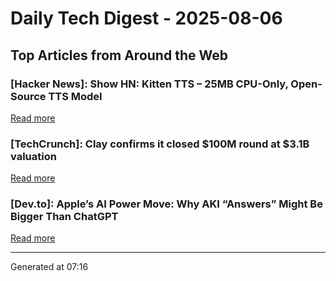 # Daily Tech Digest - 2025-08-06

## Top Articles from Around the Web

### [Hacker News]: Show HN: Kitten TTS – 25MB CPU-Only, Open-Source TTS Model
[Read more](https://github.com/KittenML/KittenTTS)

### [TechCrunch]: Clay confirms it closed $100M round at $3.1B valuation
[Read more](https://techcrunch.com/2025/08/05/clay-confirms-it-closed-100m-round-at-3-1b-valuation/)

### [Dev.to]: Apple’s AI Power Move: Why AKI “Answers” Might Be Bigger Than ChatGPT
[Read more](https://dev.to/alifar/apples-ai-power-move-why-aki-answers-might-be-bigger-than-chatgpt-d80)


---
Generated at 07:16

